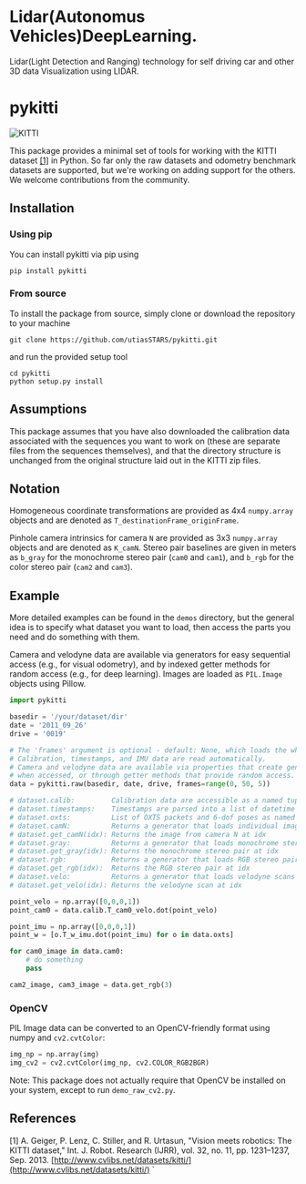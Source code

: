 # Lidar(Autonomus Vehicles)DeepLearning.
Lidar(Light Detection and Ranging) technology for self driving car and other 3D data Visualization using LIDAR.
# pykitti
![KITTI](pykitti.png)

This package provides a minimal set of tools for working with the KITTI dataset [[1]](#references) in Python. So far only the raw datasets and odometry benchmark datasets are supported, but we're working on adding support for the others. We welcome contributions from the community.

## Installation

### Using pip
You can install pykitti via pip using
```
pip install pykitti
```

### From source
To install the package from source, simply clone or download the repository to your machine
```
git clone https://github.com/utiasSTARS/pykitti.git
```
and run the provided setup tool
```
cd pykitti
python setup.py install
```

## Assumptions
This package assumes that you have also downloaded the calibration data associated with the sequences you want to work on (these are separate files from the sequences themselves), and that the directory structure is unchanged from the original structure laid out in the KITTI zip files.

## Notation
Homogeneous coordinate transformations are provided as 4x4 `numpy.array` objects and are denoted as `T_destinationFrame_originFrame`.

Pinhole camera intrinsics for camera `N` are provided as 3x3 `numpy.array` objects and are denoted as `K_camN`. Stereo pair baselines are given in meters as `b_gray` for the monochrome stereo pair (`cam0` and `cam1`), and `b_rgb` for the color stereo pair (`cam2` and `cam3`).

## Example
More detailed examples can be found in the `demos` directory, but the general idea is to specify what dataset you want to load, then access the parts you need and do something with them. 

Camera and velodyne data are available via generators for easy sequential access (e.g., for visual odometry), and by indexed getter methods for random access (e.g., for deep learning). Images are loaded as `PIL.Image` objects using Pillow.

```python
import pykitti

basedir = '/your/dataset/dir'
date = '2011_09_26'
drive = '0019'

# The 'frames' argument is optional - default: None, which loads the whole dataset.
# Calibration, timestamps, and IMU data are read automatically. 
# Camera and velodyne data are available via properties that create generators
# when accessed, or through getter methods that provide random access.
data = pykitti.raw(basedir, date, drive, frames=range(0, 50, 5))

# dataset.calib:         Calibration data are accessible as a named tuple
# dataset.timestamps:    Timestamps are parsed into a list of datetime objects
# dataset.oxts:          List of OXTS packets and 6-dof poses as named tuples
# dataset.camN:          Returns a generator that loads individual images from camera N
# dataset.get_camN(idx): Returns the image from camera N at idx  
# dataset.gray:          Returns a generator that loads monochrome stereo pairs (cam0, cam1)
# dataset.get_gray(idx): Returns the monochrome stereo pair at idx  
# dataset.rgb:           Returns a generator that loads RGB stereo pairs (cam2, cam3)
# dataset.get_rgb(idx):  Returns the RGB stereo pair at idx  
# dataset.velo:          Returns a generator that loads velodyne scans as [x,y,z,reflectance]
# dataset.get_velo(idx): Returns the velodyne scan at idx  

point_velo = np.array([0,0,0,1])
point_cam0 = data.calib.T_cam0_velo.dot(point_velo)

point_imu = np.array([0,0,0,1])
point_w = [o.T_w_imu.dot(point_imu) for o in data.oxts]

for cam0_image in data.cam0:
    # do something
    pass

cam2_image, cam3_image = data.get_rgb(3)
```
### OpenCV
PIL Image data can be converted to an OpenCV-friendly format using numpy and `cv2.cvtColor`:

```python
img_np = np.array(img)
img_cv2 = cv2.cvtColor(img_np, cv2.COLOR_RGB2BGR)
```

Note: This package does not actually require that OpenCV be installed on your system, except to run `demo_raw_cv2.py`.

## References
[1] A. Geiger, P. Lenz, C. Stiller, and R. Urtasun, "Vision meets robotics: The KITTI dataset," Int. J. Robot. Research (IJRR), vol. 32, no. 11, pp. 1231–1237, Sep. 2013. [http://www.cvlibs.net/datasets/kitti/](http://www.cvlibs.net/datasets/kitti/)
`
